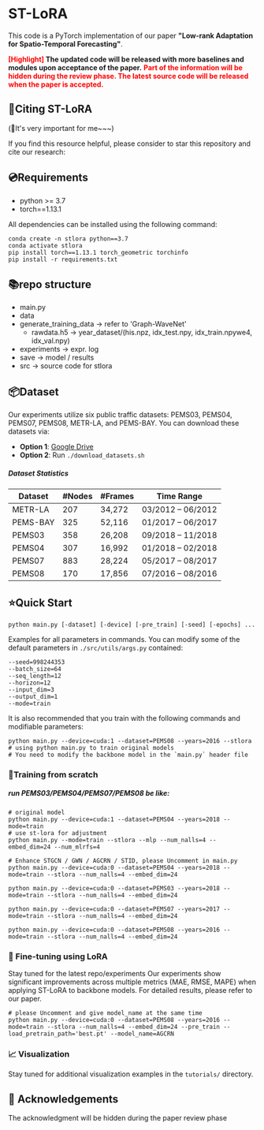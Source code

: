 # ST-LoRA
This code is a PyTorch implementation of our paper **"Low-rank Adaptation for Spatio-Temporal Forecasting"**.

**<font color='red'>[Highlight]</font> The updated code will be released with more baselines and modules upon acceptance of the paper.**
**<font color='red'>Part of the information will be hidden during the review phase. The latest source code will be released when the paper is accepted.</font>**

## 🔗Citing  ST-LoRA
(🌟It's very important for me~~~)

If you find this resource helpful, please consider to star this repository and cite our research:

## 💿Requirements

- python >= 3.7
- torch==1.13.1

All dependencies can be installed using the following command:
```
conda create -n stlora python==3.7
conda activate stlora
pip install torch==1.13.1 torch_geometric torchinfo
pip install -r requirements.txt
```

## 📚repo structure

-  main.py
- data
- generate_training_data -> refer to 'Graph-WaveNet'
  - rawdata.h5 -> year_dataset/(his.npz, idx_test.npy, idx_train.npywe4, idx_val.npy)
- experiments -> expr. log
- save -> model / results
- src -> source code for stlora

## 📦Dataset
Our experiments utilize six public traffic datasets: PEMS03, PEMS04, PEMS07, PEMS08, METR-LA, and PEMS-BAY.
You can download these datasets via:
- **Option 1**: [Google Drive](https://drive.google.com/drive/folders/1vtfAlMufZJxzoLsdJXFasE39pfc1Xcqn?usp=sharing)
- **Option 2**: Run `./download_datasets.sh`

##### Dataset Statistics

| Dataset | #Nodes | #Frames | Time Range |
|---------|--------|---------|------------|
| METR-LA | 207 | 34,272 | 03/2012 – 06/2012 |
| PEMS-BAY | 325 | 52,116 | 01/2017 – 06/2017 |
| PEMS03 | 358 | 26,208 | 09/2018 – 11/2018 |
| PEMS04 | 307 | 16,992 | 01/2018 – 02/2018 |
| PEMS07 | 883 | 28,224 | 05/2017 – 08/2017 |
| PEMS08 | 170 | 17,856 | 07/2016 – 08/2016 |

## ⭐Quick Start

```
python main.py [-dataset] [-device] [-pre_train] [-seed] [-epochs] ...
```

Examples for all parameters in commands. You can modify some of the default parameters in `./src/utils/args.py`  contained:

```
--seed=998244353 
--batch_size=64 
--seq_length=12 
--horizon=12 
--input_dim=3 
--output_dim=1 
--mode=train 
```

It is also recommended that you train with the following commands and modifiable parameters:

```
python main.py --device=cuda:1 --dataset=PEMS08 --years=2016 --stlora
# using python main.py to train original models
# You need to modify the backbone model in the `main.py` header file
```


### 🎯Training from scratch

##### run PEMS03/PEMS04/PEMS07/PEMS08 be like:

```
# original model
python main.py --device=cuda:1 --dataset=PEMS04 --years=2018 --mode=train
# use st-lora for adjustment
python main.py --mode=train --stlora --mlp --num_nalls=4 --embed_dim=24 --num_mlrfs=4 

# Enhance STGCN / GWN / AGCRN / STID, please Uncomment in main.py
python main.py --device=cuda:0 --dataset=PEMS04 --years=2018 --mode=train --stlora --num_nalls=4 --embed_dim=24

python main.py --device=cuda:0 --dataset=PEMS03 --years=2018 --mode=train --stlora --num_nalls=4 --embed_dim=24

python main.py --device=cuda:0 --dataset=PEMS07 --years=2017 --mode=train --stlora --num_nalls=4 --embed_dim=24

python main.py --device=cuda:0 --dataset=PEMS08 --years=2016 --mode=train --stlora --num_nalls=4 --embed_dim=24
```

### 🧪 Fine-tuning using LoRA
Stay tuned for the latest repo/experiments
Our experiments show significant improvements across multiple metrics (MAE, RMSE, MAPE) when applying ST-LoRA to backbone models. For detailed results, please refer to our paper.
```
# please Uncomment and give model_name at the same time
python main.py --device=cuda:0 --dataset=PEMS08 --years=2016 --mode=train --stlora --num_nalls=4 --embed_dim=24 --pre_train --load_pretrain_path='best.pt' --model_name=AGCRN
```


### 📈 Visualization
Stay tuned for additional visualization examples in the `tutorials/` directory.


## 🙏 Acknowledgements
The acknowledgment will be hidden during the paper review phase  

